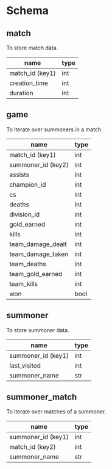 # Schema

## match
To store match data.

| name            | type |
| ---             | ---  |
| match_id (key1) | int  |
| creation_time   | int  |
| duration        | int  |


## game
To iterate over summoners in a match.

| name                               | type |
| ---                                | ---  |
| match_id (key1)                    | int  |
| summoner_id (key2)                 | int  |
| assists                            | int  |
| champion_id                        | int  |
| cs                                 | int  |
| deaths                             | int  |
| division_id                        | int  |
| gold_earned                        | int  |
| kills                              | int  |
| team_damage_dealt                  | int  |
| team_damage_taken                  | int  |
| team_deaths                        | int  |
| team_gold_earned                   | int  |
| team_kills                         | int  |
| won                                | bool |


## summoner
To store summoner data.

| name               | type |
| ---                | ---  |
| summoner_id (key1) | int  |
| last_visited       | int  |
| summoner_name      | str  |


## summoner_match
To iterate over matches of a summoner.

| name               | type |
| ---                | ---  |
| summoner_id (key1) | int  |
| match_id (key2)    | int  |
| summoner_name      | str  |
